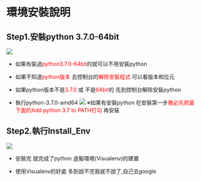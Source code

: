 # 環境安裝說明
## Step1.安裝python 3.7.0-64bit
![](https://i.imgur.com/ARZ65pO.png)
- 如果有裝過<a style="color:red">python3.7.0-64bit<a/>的就可以不用安裝python

- 如果不知道<a style="color:red">python版本<a/> 去控制台的<a style="color:red">解除安裝程式<a/> 可以看版本和位元

- 如果python版本不是<a style="color:red">3.7.0<a/> 或 不是<a style="color:red">64bit<a/>的 先到控制台解除安裝python 

- 執行python-3.7.0-amd64 
![](https://i.imgur.com/rlCsjiv.png)
※如果有安裝python 在安裝第一步<a style="color:red">務必先把最下面的Add python 3.7 to PATH打勾<a/> 再安裝

## Step2.執行Install_Env
![](https://i.imgur.com/bAU3LQM.png)

- 安裝完 就完成了python 虛擬環境(Visualenv)的建置

- 使用Visualenv的好處
    多到說不完我就不說了,自己去google
    
